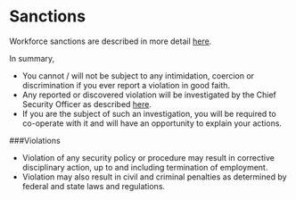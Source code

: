 # Sanctions

Workforce sanctions are described in more detail [here](http://www.c3lx.com/policies#roles-policy).

In summary,

- You cannot / will not be subject to any intimidation, coercion or discrimination if you ever report a violation in good faith.
- Any reported or discovered violation will be investigated by the Chief Security Officer as described [here](http://www.c3lx.com/policies#roles-policy).
- If you are the subject of such an investigation, you will be required to co-operate with it and will have an opportunity to explain your actions.

###Violations

- Violation of any security policy or procedure may result in corrective disciplinary action, up to and including termination of employment.
- Violation may also result in civil and criminal penalties as determined by federal and state laws and regulations.
